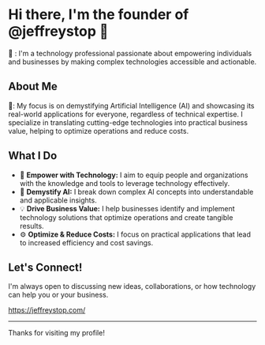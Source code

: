 # Hi there, I'm the founder of @jeffreystop 👋

👀 : I'm a technology professional passionate about empowering individuals and businesses by making complex technologies accessible and actionable.

## About Me

🌱: My focus is on demystifying Artificial Intelligence (AI) and showcasing its real-world applications for everyone, regardless of technical expertise. I specialize in translating cutting-edge technologies into practical business value, helping to optimize operations and reduce costs.

## What I Do

* 🚀 **Empower with Technology:** I aim to equip people and organizations with the knowledge and tools to leverage technology effectively.
* 🧠 **Demystify AI:** I break down complex AI concepts into understandable and applicable insights.
* 💡 **Drive Business Value:** I help businesses identify and implement technology solutions that optimize operations and create tangible results.
* ⚙️ **Optimize & Reduce Costs:** I focus on practical applications that lead to increased efficiency and cost savings.

## Let's Connect!

I'm always open to discussing new ideas, collaborations, or how technology can help you or your business.

https://jeffreystop.com/

---

Thanks for visiting my profile!
